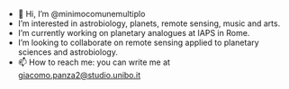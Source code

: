 - 👋 Hi, I’m @minimocomunemultiplo
- I’m interested in astrobiology, planets, remote sensing, music and arts.
- I’m currently working on planetary analogues at IAPS in Rome.
- I’m looking to collaborate on remote sensing applied to planetary sciences and astrobiology.
- 📫 How to reach me: you can write me at giacomo.panza2@studio.unibo.it
